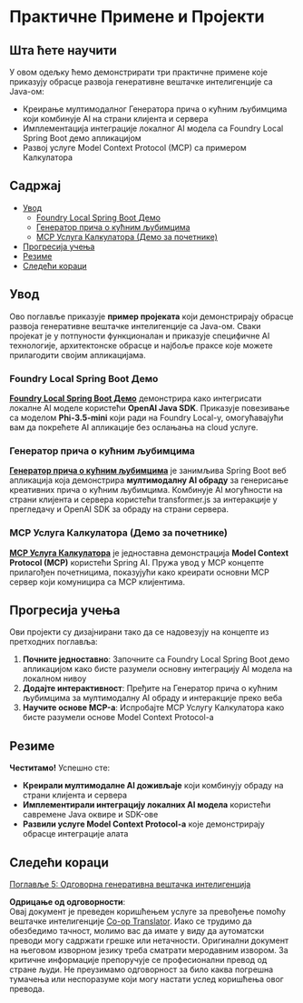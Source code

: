 <!--
CO_OP_TRANSLATOR_METADATA:
{
  "original_hash": "d45b8e2291ab1357592c904c103cbc81",
  "translation_date": "2025-07-28T11:13:35+00:00",
  "source_file": "04-PracticalSamples/README.md",
  "language_code": "sr"
}
-->
# Практичне Примене и Пројекти

## Шта ћете научити
У овом одељку ћемо демонстрирати три практичне примене које приказују обрасце развоја генеративне вештачке интелигенције са Java-ом:
- Креирање мултимодалног Генератора прича о кућним љубимцима који комбинује AI на страни клијента и сервера
- Имплементација интеграције локалног AI модела са Foundry Local Spring Boot демо апликацијом
- Развој услуге Model Context Protocol (MCP) са примером Калкулатора

## Садржај

- [Увод](../../../04-PracticalSamples)
  - [Foundry Local Spring Boot Демо](../../../04-PracticalSamples)
  - [Генератор прича о кућним љубимцима](../../../04-PracticalSamples)
  - [MCP Услуга Калкулатора (Демо за почетнике)](../../../04-PracticalSamples)
- [Прогресија учења](../../../04-PracticalSamples)
- [Резиме](../../../04-PracticalSamples)
- [Следећи кораци](../../../04-PracticalSamples)

## Увод

Ово поглавље приказује **пример пројеката** који демонстрирају обрасце развоја генеративне вештачке интелигенције са Java-ом. Сваки пројекат је у потпуности функционалан и приказује специфичне AI технологије, архитектонске обрасце и најбоље праксе које можете прилагодити својим апликацијама.

### Foundry Local Spring Boot Демо

**[Foundry Local Spring Boot Демо](foundrylocal/README.md)** демонстрира како интегрисати локалне AI моделе користећи **OpenAI Java SDK**. Приказује повезивање са моделом **Phi-3.5-mini** који ради на Foundry Local-у, омогућавајући вам да покрећете AI апликације без ослањања на cloud услуге.

### Генератор прича о кућним љубимцима

**[Генератор прича о кућним љубимцима](petstory/README.md)** је занимљива Spring Boot веб апликација која демонстрира **мултимодалну AI обраду** за генерисање креативних прича о кућним љубимцима. Комбинује AI могућности на страни клијента и сервера користећи transformer.js за интеракције у прегледачу и OpenAI SDK за обраду на страни сервера.

### MCP Услуга Калкулатора (Демо за почетнике)

**[MCP Услуга Калкулатора](calculator/README.md)** је једноставна демонстрација **Model Context Protocol (MCP)** користећи Spring AI. Пружа увод у MCP концепте прилагођен почетницима, показујући како креирати основни MCP сервер који комуницира са MCP клијентима.

## Прогресија учења

Ови пројекти су дизајнирани тако да се надовезују на концепте из претходних поглавља:

1. **Почните једноставно**: Започните са Foundry Local Spring Boot демо апликацијом како бисте разумели основну интеграцију AI модела на локалном нивоу
2. **Додајте интерактивност**: Пређите на Генератор прича о кућним љубимцима за мултимодалну AI обраду и интеракције преко веба
3. **Научите основе MCP-а**: Испробајте MCP Услугу Калкулатора како бисте разумели основе Model Context Protocol-а

## Резиме

**Честитамо!** Успешно сте:

- **Креирали мултимодалне AI доживљаје** који комбинују обраду на страни клијента и сервера
- **Имплементирали интеграцију локалних AI модела** користећи савремене Java оквире и SDK-ове
- **Развили услуге Model Context Protocol-а** које демонстрирају обрасце интеграције алата

## Следећи кораци

[Поглавље 5: Одговорна генеративна вештачка интелигенција](../05-ResponsibleGenAI/README.md)

**Одрицање од одговорности**:  
Овај документ је преведен коришћењем услуге за превођење помоћу вештачке интелигенције [Co-op Translator](https://github.com/Azure/co-op-translator). Иако се трудимо да обезбедимо тачност, молимо вас да имате у виду да аутоматски преводи могу садржати грешке или нетачности. Оригинални документ на његовом изворном језику треба сматрати меродавним извором. За критичне информације препоручује се професионални превод од стране људи. Не преузимамо одговорност за било каква погрешна тумачења или неспоразуме који могу настати услед коришћења овог превода.